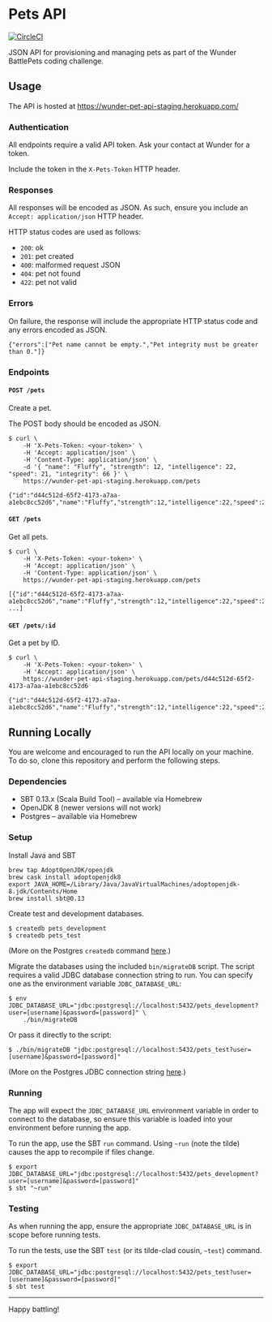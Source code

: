 # Pets API

[![CircleCI](https://circleci.com/gh/wunderteam/battle-pets-api.svg?style=svg&circle-token=a3873feb3d77f83373634ede1de3cf521432f5d5)](https://circleci.com/gh/wunderteam/battle-pets-api)

JSON API for provisioning and managing pets as part of the Wunder BattlePets coding challenge.

## Usage

The API is hosted at https://wunder-pet-api-staging.herokuapp.com/

### Authentication

All endpoints require a valid API token. Ask your contact at Wunder for a token.

Include the token in the `X-Pets-Token` HTTP header.

### Responses

All responses will be encoded as JSON. As such, ensure you include an `Accept: application/json` HTTP header.

HTTP status codes are used as follows:

* `200`: ok
* `201`: pet created
* `400`: malformed request JSON
* `404`: pet not found
* `422`: pet not valid

### Errors

On failure, the response will include the appropriate HTTP status code and any errors encoded as JSON.

```
{"errors":["Pet name cannot be empty.","Pet integrity must be greater than 0."]}
```

### Endpoints

#### `POST /pets`

Create a pet.

The POST body should be encoded as JSON.

```
$ curl \
    -H 'X-Pets-Token: <your-token>' \
    -H 'Accept: application/json' \
    -H 'Content-Type: application/json' \
    -d '{ "name": "Fluffy", "strength": 12, "intelligence": 22, "speed": 21, "integrity": 66 }' \
    https://wunder-pet-api-staging.herokuapp.com/pets

{"id":"d44c512d-65f2-4173-a7aa-a1ebc8cc52d6","name":"Fluffy","strength":12,"intelligence":22,"speed":21,"integrity":66}
```

#### `GET /pets`

Get all pets.

```
$ curl \
    -H 'X-Pets-Token: <your-token>' \
    -H 'Accept: application/json' \
    -H 'Content-Type: application/json' \
    https://wunder-pet-api-staging.herokuapp.com/pets

[{"id":"d44c512d-65f2-4173-a7aa-a1ebc8cc52d6","name":"Fluffy","strength":12,"intelligence":22,"speed":21,"integrity":66}, ...]
```

#### `GET /pets/:id`

Get a pet by ID.

```
$ curl \
    -H 'X-Pets-Token: <your-token>' \
    -H 'Accept: application/json' \
    https://wunder-pet-api-staging.herokuapp.com/pets/d44c512d-65f2-4173-a7aa-a1ebc8cc52d6

{"id":"d44c512d-65f2-4173-a7aa-a1ebc8cc52d6","name":"Fluffy","strength":12,"intelligence":22,"speed":21,"integrity":66}
```

## Running Locally

You are welcome and encouraged to run the API locally on your machine. To do so, clone this repository and perform the following steps.

### Dependencies

* SBT 0.13.x (Scala Build Tool) &ndash; available via Homebrew
* OpenJDK 8 (newer versions will not work)
* Postgres &ndash; available via Homebrew

### Setup

Install Java and SBT

```
brew tap AdoptOpenJDK/openjdk
brew cask install adoptopenjdk8
export JAVA_HOME=/Library/Java/JavaVirtualMachines/adoptopenjdk-8.jdk/Contents/Home
brew install sbt@0.13
```

Create test and development databases.

```
$ createdb pets_development
$ createdb pets_test
```

(More on the Postgres `createdb` command [here](https://www.postgresql.org/docs/9.1/static/manage-ag-createdb.html).)

Migrate the databases using the included `bin/migrateDB` script. The script requires a valid JDBC database connection string to run. You can specify one as the environment variable `JDBC_DATABASE_URL`:

```
$ env JDBC_DATABASE_URL="jdbc:postgresql://localhost:5432/pets_development?user=[username]&password=[password]" \
    ./bin/migrateDB
```

Or pass it directly to the script:

```
$ ./bin/migrateDB "jdbc:postgresql://localhost:5432/pets_test?user=[username]&password=[password]"
```

(More on the Postgres JDBC connection string [here](https://jdbc.postgresql.org/documentation/94/connect.html).)

### Running

The app will expect the `JDBC_DATABASE_URL` environment variable in order to connect to the database, so ensure this variable is loaded into your environment before running the app.

To run the app, use the SBT `run` command. Using `~run` (note the tilde) causes the app to recompile if files change.

```
$ export JDBC_DATABASE_URL="jdbc:postgresql://localhost:5432/pets_development?user=[username]&password=[password]"
$ sbt "~run"
```

### Testing

As when running the app, ensure the appropriate `JDBC_DATABASE_URL` is in scope before running tests.

To run the tests, use the SBT `test` (or its tilde-clad cousin, `~test`) command.

```
$ export JDBC_DATABASE_URL="jdbc:postgresql://localhost:5432/pets_test?user=[username]&password=[password]"
$ sbt test
```

---

Happy battling!
